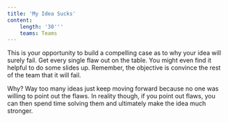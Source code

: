 ```yaml
---
title: 'My Idea Sucks'
content:
    length: '30'''
    teams: Teams
---
```


This is your opportunity to build a compelling case as to why your idea will surely fail. Get every single flaw out on the table. You might even find it helpful to do some slides up. Remember, the objective is convince the rest of the team that it will fail. 

Why? Way too many ideas just keep moving forward because no one was willing to point out the flaws. In reality though, if you point out flaws, you can then spend time solving them and ultimately make the idea much stronger.